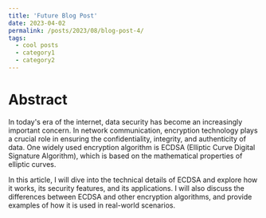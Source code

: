 ```yaml
---
title: 'Future Blog Post'
date: 2023-04-02
permalink: /posts/2023/08/blog-post-4/
tags:
  - cool posts
  - category1
  - category2
---
```



# Abstract

In today's era of the internet, data security has become an increasingly important concern. In network communication, encryption technology plays a crucial role in ensuring the confidentiality, integrity, and authenticity of data. One widely used encryption algorithm is ECDSA (Elliptic Curve Digital Signature Algorithm), which is based on the mathematical properties of elliptic curves.

In this article, I will dive into the technical details of ECDSA and explore how it works, its security features, and its applications. I will also discuss the differences between ECDSA and other encryption algorithms, and provide examples of how it is used in real-world scenarios.
